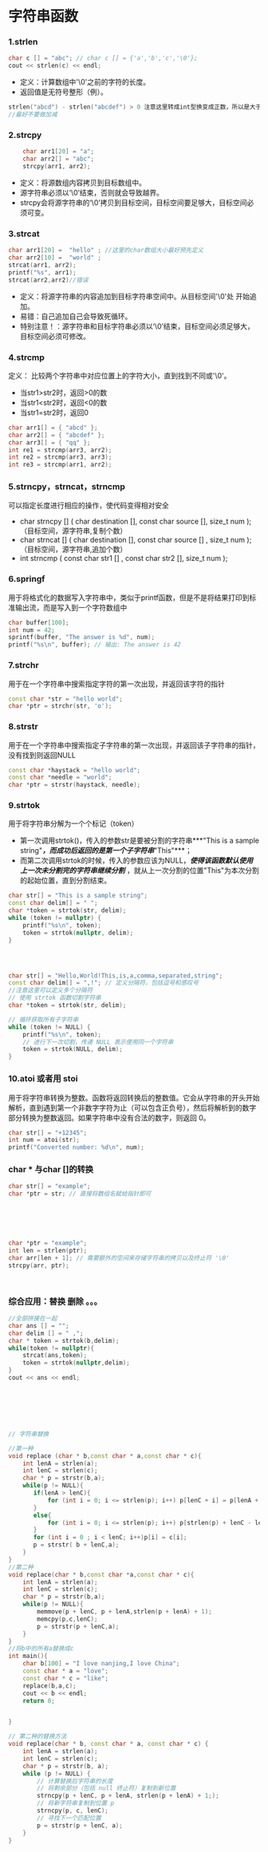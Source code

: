 # 字符串函数

### **1.strlen**
```cpp
char c [] = "abc"; // char c [] = {'a','b','c','\0'};
cout << strlen(c) << endl;
```

- 定义：计算数组中'\0'之前的字符的长度。
- 返回值是无符号整形（例）。
```cpp
strlen("abcd") - strlen("abcdef") > 0 注意这里转成int型换变成正数，所以是大于0
//最好不要做加减
```

### **2.strcpy**
```cpp
    char arr1[20] = "a";
    char arr2[] = "abc";
    strcpy(arr1, arr2);
```

- 定义：将源数组内容拷贝到目标数组中。
- 源字符串必须以‘\0’结束，否则就会导致越界。
- strcpy会将源字符串的‘\0’拷贝到目标空间，目标空间要足够大，目标空间必须可变。

### **3.strcat**
```cpp
char arr1[20] =  "hello" ; //这里的char数组大小最好预先定义
char arr2[10] =  "world" ;
strcat(arr1, arr2);
printf("%s", arr1);
strcat(arr2,arr2)//错误
```

- 定义：将源字符串的内容追加到目标字符串空间中。从目标空间'\0'处 开始追加。
- 易错：自己追加自己会导致死循环。
- 特别注意！：源字符串和目标字符串必须以‘\0’结束，目标空间必须足够大，目标空间必须可修改。


### **4.strcmp**

定义： 比较两个字符串中对应位置上的字符大小，直到找到不同或'\0'。

- 当str1>str2时，返回>0的数
- 当str1<str2时，返回<0的数
- 当str1=str2时，返回0
```cpp
char arr1[] = { "abcd" };
char arr2[] = { "abcdef" };
char arr3[] = { "qq" };
int re1 = strcmp(arr3, arr2);
int re2 = strcmp(arr3, arr3);
int re3 = strcmp(arr1, arr2);
```


### **5.strncpy，strncat，strncmp**

可以指定长度进行相应的操作，使代码变得相对安全

- char  strncpy [] ( char  destination [], const char  source [],  size_t num );（目标空间，源字符串,复制个数）
- char  strncat [] ( char  destination [], const char  source [] , size_t num );（目标空间，源字符串,追加个数）
- int strncmp ( const char  str1 [] , const char  str2 [], size_t num );

### **6.springf**

用于将格式化的数据写入字符串中，类似于printf函数，但是不是将结果打印到标准输出流，而是写入到一个字符数组中

```cpp
char buffer[100];
int num = 42;
sprintf(buffer, "The answer is %d", num);
printf("%s\n", buffer); // 输出: The answer is 42
```
### **7.strchr**

用于在一个字符串中搜索指定字符的第一次出现，并返回该字符的指针
```cpp
const char *str = "hello world";
char *ptr = strchr(str, 'o');
```

### **8.strstr**
用于在一个字符串中搜索指定子字符串的第一次出现，并返回该子字符串的指针，没有找到则返回NULL
```cpp
const char *haystack = "hello world";
const char *needle = "world";
char *ptr = strstr(haystack, needle);
```


### **9.strtok**
用于将字符串分解为一个个标记（token）

- 第一次调用strtok()，传入的参数str是要被分割的字符串***"This is a sample string"***，而成功后返回的是第一个子字符串***"This"***；
- 而第二次调用strtok的时候，传入的参数应该为NULL，***使得该函数默认使用上一次未分割完的字符串继续分割*** ，就从上一次分割的位置"This"为本次分割的起始位置，直到分割结束。
```cpp
char str[] = "This is a sample string";
const char delim[] = " ";
char *token = strtok(str, delim);
while (token != nullptr) {
    printf("%s\n", token);
    token = strtok(nullptr, delim);
}




char str[] = "Hello,World!This,is,a,comma,separated,string";
const char delim[] = ",!"; // 定义分隔符，包括逗号和感叹号
//注意这里可以定义多个分隔符
// 使用 strtok 函数切割字符串
char *token = strtok(str, delim);

// 循环获取所有子字符串
while (token != NULL) {
    printf("%s\n", token);
    // 进行下一次切割，传递 NULL 表示使用同一个字符串
    token = strtok(NULL, delim);
}
```


### **10.atoi 或者用 stoi** 
用于将字符串转换为整数。函数将返回转换后的整数值。它会从字符串的开头开始解析，直到遇到第一个非数字字符为止（可以包含正负号），然后将解析到的数字部分转换为整数返回。如果字符串中没有合法的数字，则返回 0。
```cpp
char str[] = "+12345";
int num = atoi(str);
printf("Converted number: %d\n", num);
```

### char * 与char []的转换

```cpp
char str[] = "example";
char *ptr = str; // 直接将数组名赋给指针即可






char *ptr = "example";
int len = strlen(ptr);
char arr[len + 1]; // 需要额外的空间来存储字符串的拷贝以及终止符 '\0'
strcpy(arr, ptr);




```

### 综合应用：替换 删除 。。。


```cpp
//全部拼接在一起
char ans [] = "";
char delim [] = " ,";
char * token = strtok(b,delim);
while(token != nullptr){
    strcat(ans,token);
    token = strtok(nullptr,delim);
}
cout << ans << endl;







// 字符串替换

//第一种
void replace (char * b,const char * a,const char * c){
    int lenA = strlen(a);
    int lenC = strlen(c);
    char * p = strstr(b,a);
    while(p != NULL){
       if(lenA > lenC){
           for (int i = 0; i <= strlen(p); i++) p[lenC + i] = p[lenA + i];
       }
       else{
           for (int i = 0; i <= strlen(p); i++) p[strlen(p) + lenC - lenA - i] = p[strlen(p) - i];
       }
       for (int i = 0 ; i < lenC; i++)p[i] = c[i];
       p = strstr( b + lenC,a);
    }
}
//第二种
void replace(char * b,const char *a,const char * c){
    int lenA = strlen(a);
    int lenC = strlen(c);
    char * p = strstr(b,a);
    while(p != NULL){
        memmove(p + lenC, p + lenA,strlen(p + lenA) + 1);
        memcpy(p,c,lenC);
        p = strstr(p + lenC,a);
    }
}
//将b中的所有a替换成c
int main(){
    char b[100] = "I love nanjing,I love China";
    const char * a = "love";
    const char * c = "like";
    replace(b,a,c);
    cout << b << endl;
    return 0;


}

// 第二种的替换方法
void replace(char * b, const char * a, const char * c) {
    int lenA = strlen(a);
    int lenC = strlen(c);
    char * p = strstr(b, a);
    while (p != NULL) {
        // 计算替换后字符串的长度
        // 将剩余部分（包括 null 终止符）复制到新位置
        strncpy(p + lenC, p + lenA, strlen(p + lenA) + 1;);
        // 将新字符串复制到位置 p
        strncpy(p, c, lenC);
        // 寻找下一个匹配位置
        p = strstr(p + lenC, a);
    }
}

```